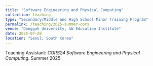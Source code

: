 ```yaml
---
title: "Software Engineering and Physical Computing"
collection: teaching
type: "Secondary/Middle and High School Minor Training Program"
permalink: /teaching/2025-summer-cors
venue: "Dongguk University, SW Education Institute"
date: 2025-07-28
location: "Seoul, South Korea"
---
```


Teaching Assistant: _CORS24 Software Engineering and Physical Computing_. Summer 2025
